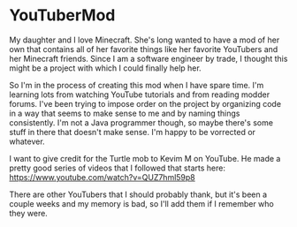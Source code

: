 # YouTuberMod

My daughter and I love Minecraft. She's long wanted to have a mod of her own that contains all of her favorite things like her favorite YouTubers and her Minecraft friends. Since I am a software engineer by trade, I thought this might be a project with which I could finally help her.

So I'm in the process of creating this mod when I have spare time. I'm learning lots from watching YouTube tutorials and from reading modder forums. I've been trying to impose order on the project by organizing code in a way that seems to make sense to me and by naming things consistently. I'm not a Java programmer though, so maybe there's some stuff in there that doesn't make sense. I'm happy to be vorrected or whatever.

I want to give credit for the Turtle mob to Kevim M on YouTube. He made a pretty good series of videos that I followed that starts here: https://www.youtube.com/watch?v=QUZ7hml59p8

There are other YouTubers that I should probably thank, but it's been a couple weeks and my memory is bad, so I'll add them if I remember who they were.
